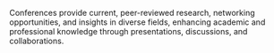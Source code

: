 Conferences provide current, peer-reviewed research, networking opportunities, and insights in diverse fields, enhancing academic and professional knowledge through presentations, discussions, and collaborations.